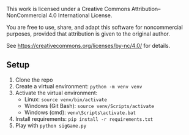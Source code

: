 This work is licensed under a Creative Commons Attribution–NonCommercial 4.0 International License.

You are free to use, share, and adapt this software for noncommercial purposes, provided that attribution is given to the original author.

See https://creativecommons.org/licenses/by-nc/4.0/ for details.

## Setup

1. Clone the repo
2. Create a virtual environment: `python -m venv venv`
3. Activate the virtual environment:
    - Linux: `source venv/bin/activate`
    - Windows (Git Bash): `source venv/Scripts/activate`
    - Windows (cmd): `venv\Scripts\activate.bat`
4. Install requirements: `pip install -r requirements.txt`
5. Play with `python sigGame.py`


